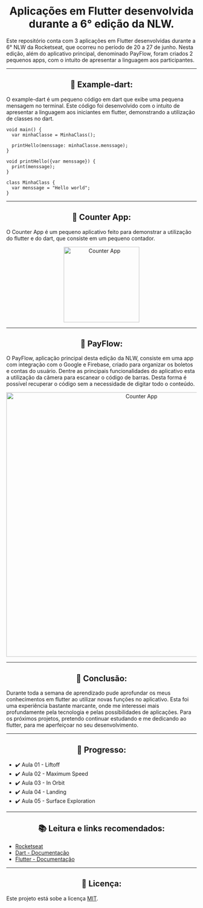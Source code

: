 <h1 align="center">Aplicações em Flutter desenvolvida durante a 6° edição da NLW.</h1>

<p>Este repositório conta com 3 aplicações em Flutter desenvolvidas durante a 6° NLW da Rocketseat, que ocorreu no período de 20 a 27 de junho. Nesta edição, além do aplicativo principal, denominado PayFlow, foram criados 2 pequenos apps, com o intuito de apresentar a linguagem aos participantes.</p>

***

<h2 align="center">🎯 Example-dart:</h2>

<p>O example-dart é um pequeno código em dart que exibe uma pequena mensagem no terminal. Este código foi desenvolvido com o intuito de apresentar a linguagem aos iniciantes em flutter, demonstrando a utilização de classes no dart.</p>

```
void main() {
  var minhaClasse = MinhaClass();

  printHello(menssage: minhaClasse.menssage);
}

void printHello({var menssage}) {
  print(menssage);
}

class MinhaClass {
  var menssage = "Hello world";
}

```

***

<h2 align="center">🎯 Counter App:</h2>

<p>O Counter App é um pequeno aplicativo feito para demonstrar a utilização do flutter e do dart, que consiste em um pequeno contador.</p>

<p align = "center">
  <img src= "https://github.com/JosManoel/NLW_Together-Flutter/blob/main/images/example_counter-app.png" alt = "Counter App" width = "200"/>
</p>

***

<h2 align="center">🎯 PayFlow:</h2>

<p>O PayFlow, aplicação principal desta edição da NLW, consiste em uma app com integração com o Google e Firebase, criado para organizar os boletos e contas do usuário. Dentre as principais funcionalidades do aplicativo esta a utilização da câmera para escanear o código de barras. Desta forma é possível recuperar o código sem a necessidade de digitar todo o conteúdo.</p>

<p align = "center">
  <img src= "https://github.com/JosManoel/NLW_Together-Flutter/blob/main/images/example_payflow.png" alt = "Counter App" width = "700"/>
</p>

***

<h2 align="center">📝 Conclusão:</h2>

<p>Durante toda a semana de aprendizado pude aprofundar os meus conhecimentos em flutter ao utilizar novas funções no aplicativo. Esta foi uma experiência bastante marcante, onde me interessei mais profundamente pela tecnologia e pelas possibilidades de aplicações. Para os próximos projetos, pretendo continuar estudando e me dedicando ao flutter, para me aperfeiçoar no seu desenvolvimento.</p>

***

<h2 align="center">🚀 Progresso:</h2>

* ✔️ Aula 01 - Liftoff
* ✔️ Aula 02 - Maximum Speed
* ✔️ Aula 03 - In Orbit
* ✔️ Aula 04 - Landing
* ✔️ Aula 05 - Surface Exploration

***

<h2 align="center">📚 Leitura e links recomendados:</h2>

* [Rocketseat](https://rocketseat.com.br)
* [Dart - Documentação](https://dart.dev/guides)
* [Flutter - Documentação](https://flutter.dev/docs)

***

<h2 align="center">📝 Licença:</h2>

Este projeto está sobe a licença [MIT](https://github.com/JosManoel/NLW_Together-Flutter/blob/main/LICENSE).

